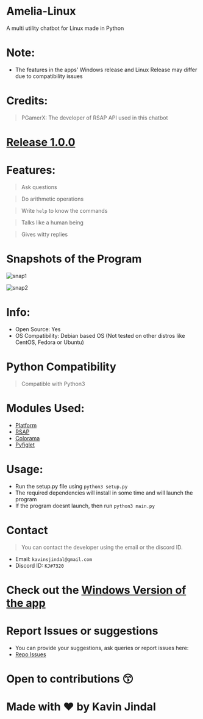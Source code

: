 
# Amelia-Linux
A multi utility chatbot for Linux made in Python

# Note:

* The features in the apps' Windows release and Linux Release may differ due to compatibility issues

# Credits:

> PGamerX: The developer of RSAP API used in this chatbot


# [Release 1.0.0](https://github.com/Amelia-Bot/Amelia-Linux/releases/tag/v1.0.0)

# Features:

> Ask questions

> Do arithmetic operations

> Write `help` to know the commands

> Talks like a human being

> Gives witty replies

# Snapshots of the Program

![snap1](https://user-images.githubusercontent.com/68228966/128662553-91cdd354-d818-473d-989d-03b1e8a89073.JPG)

![snap2](https://user-images.githubusercontent.com/68228966/128662566-41c3425f-0acc-4517-b1cb-d3913f92ab33.JPG)

# Info:
* Open Source: Yes
* OS Compatibility: Debian based OS (Not tested on other distros like CentOS, Fedora or Ubuntu)

# Python Compatibility

> Compatible with Python3

# Modules Used:

* [Platform](https://docs.python.org/3/library/platform.html)
* [RSAP](https://pypi.org/project/rsap/)
* [Colorama](https://pypi.org/project/colorama/)
* [Pyfiglet](https://pypi.org/project/pyfiglet/0.7/)
# Usage:

* Run the setup.py file using `python3 setup.py`
* The required dependencies will install in some time and will launch the program
* If the program doesnt launch, then run `python3 main.py`

# Contact

> You can contact the developer using the email or the discord ID.

* Email: `kavinsjindal@gmail.com`
* Discord ID: `KJ#7320`

# Check out the [Windows Version of the app](https://github.com/Amelia-Bot/Amelia-Windows)

# Report Issues or suggestions

* You can provide your suggestions, ask queries or report issues here: 
* [Repo Issues](https://github.com/Amelia-Bot/Amelia-Linux/issues)

# Open to contributions 😙
# Made with :heart: by Kavin Jindal
